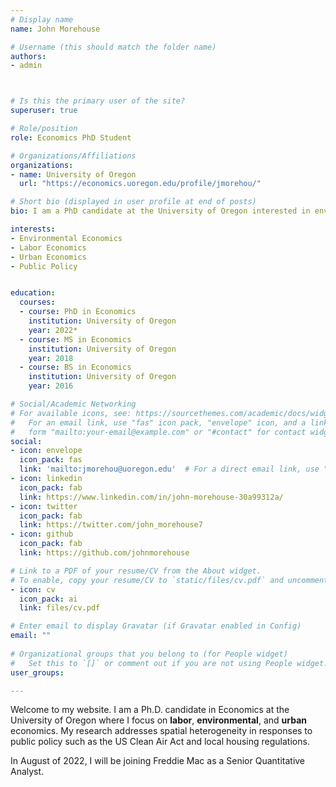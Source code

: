 ```yaml
---
# Display name
name: John Morehouse

# Username (this should match the folder name)
authors:
- admin



# Is this the primary user of the site?
superuser: true

# Role/position
role: Economics PhD Student

# Organizations/Affiliations
organizations:
- name: University of Oregon
  url: "https://economics.uoregon.edu/profile/jmorehou/"

# Short bio (displayed in user profile at end of posts)
bio: I am a PhD candidate at the University of Oregon interested in environmental and urban economics. 

interests:
- Environmental Economics
- Labor Economics
- Urban Economics
- Public Policy


education:
  courses:
  - course: PhD in Economics
    institution: University of Oregon
    year: 2022*
  - course: MS in Economics
    institution: University of Oregon
    year: 2018
  - course: BS in Economics
    institution: University of Oregon
    year: 2016

# Social/Academic Networking
# For available icons, see: https://sourcethemes.com/academic/docs/widgets/#icons
#   For an email link, use "fas" icon pack, "envelope" icon, and a link in the
#   form "mailto:your-email@example.com" or "#contact" for contact widget.
social:
- icon: envelope
  icon_pack: fas
  link: 'mailto:jmorehou@uoregon.edu'  # For a direct email link, use "mailto:test@example.org".
- icon: linkedin
  icon_pack: fab
  link: https://www.linkedin.com/in/john-morehouse-30a99312a/
- icon: twitter
  icon_pack: fab
  link: https://twitter.com/john_morehouse7
- icon: github
  icon_pack: fab
  link: https://github.com/johnmorehouse

# Link to a PDF of your resume/CV from the About widget.
# To enable, copy your resume/CV to `static/files/cv.pdf` and uncomment the lines below.  
- icon: cv
  icon_pack: ai
  link: files/cv.pdf

# Enter email to display Gravatar (if Gravatar enabled in Config)
email: ""
  
# Organizational groups that you belong to (for People widget)
#   Set this to `[]` or comment out if you are not using People widget.  
user_groups:

---
```


Welcome to my website. I am a Ph.D. candidate in Economics at the University of Oregon where I focus on __labor__, __environmental__, and __urban__ economics. My research addresses spatial heterogeneity in responses to public policy such as the US Clean Air Act and local housing regulations. 


In August of 2022, I will be joining Freddie Mac as a Senior Quantitative Analyst.




